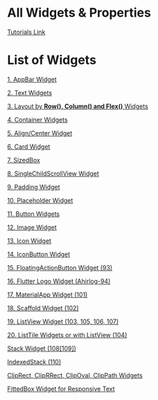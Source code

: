 # All Widgets & Properties

[Tutorials Link](All%20Widgets%20&%20Properties%20b59e18cab8a74aca86cc4df4e7551d1d/Tutorials%20Link%202f10aa2b3cc3485fb2af595c1a751c93.md)

# List of Widgets

[1. AppBar Widget](All%20Widgets%20&%20Properties%20b59e18cab8a74aca86cc4df4e7551d1d/1%20AppBar%20Widget%20057ecee3bee34a0f87d77734a2633dba.md)

[2. Text Widgets](All%20Widgets%20&%20Properties%20b59e18cab8a74aca86cc4df4e7551d1d/2%20Text%20Widgets%202e1c771d838241e9953110fa0b8a04e3.md)

[3. Layout by **Row(), Column() and Flex()** Widgets](All%20Widgets%20&%20Properties%20b59e18cab8a74aca86cc4df4e7551d1d/3%20Layout%20by%20Row(),%20Column()%20and%20Flex()%20Widgets%209ebe9cdd26e64475bfdd21493eb2be09.md)

[4. Container Widgets](All%20Widgets%20&%20Properties%20b59e18cab8a74aca86cc4df4e7551d1d/4%20Container%20Widgets%20b90da4a7ca2c4cdd9a202977230bd79a.md)

[5. Align/Center Widget](All%20Widgets%20&%20Properties%20b59e18cab8a74aca86cc4df4e7551d1d/5%20Align%20Center%20Widget%20ebc4ab4b092f4d11a12efab1de097529.md)

[6. Card Widget](All%20Widgets%20&%20Properties%20b59e18cab8a74aca86cc4df4e7551d1d/6%20Card%20Widget%20de72aeee0d5b453193d0026bc9ae2aeb.md)

[7. SizedBox](All%20Widgets%20&%20Properties%20b59e18cab8a74aca86cc4df4e7551d1d/7%20SizedBox%2069c259b39eb84dda979cbcfe4ba70601.md)

[8. SingleChildScrollView Widget](All%20Widgets%20&%20Properties%20b59e18cab8a74aca86cc4df4e7551d1d/8%20SingleChildScrollView%20Widget%200fc116fff5c54a229d4f42676b9fdbbf.md)

[9. Padding Widget](All%20Widgets%20&%20Properties%20b59e18cab8a74aca86cc4df4e7551d1d/9%20Padding%20Widget%20e7e779730bf1422dbc9a0f966b9a6550.md)

[10. Placeholder Widget](All%20Widgets%20&%20Properties%20b59e18cab8a74aca86cc4df4e7551d1d/10%20Placeholder%20Widget%20dc312d2bf75c4092bec6897ff7755d7b.md)

[11. Button Widgets](All%20Widgets%20&%20Properties%20b59e18cab8a74aca86cc4df4e7551d1d/11%20Button%20Widgets%200df78aee73484fb29c444b017cfea139.md)

[12. Image Widget](All%20Widgets%20&%20Properties%20b59e18cab8a74aca86cc4df4e7551d1d/12%20Image%20Widget%201694e9d491a7459b9536f737641862ab.md)

[13. Icon Widget](All%20Widgets%20&%20Properties%20b59e18cab8a74aca86cc4df4e7551d1d/13%20Icon%20Widget%20a78ebcecbf034d01a1589114a9061c80.md)

[14. IconButton Widget](All%20Widgets%20&%20Properties%20b59e18cab8a74aca86cc4df4e7551d1d/14%20IconButton%20Widget%2069bcae492b874ae89f52fa215a98f671.md)

[15. FloatingActionButton Widget (93)](All%20Widgets%20&%20Properties%20b59e18cab8a74aca86cc4df4e7551d1d/15%20FloatingActionButton%20Widget%20(93)%20bfeee4e05a72474fa6e70e64cc19f045.md)

[16. Flutter Logo Widget (Ahirlog-94)](All%20Widgets%20&%20Properties%20b59e18cab8a74aca86cc4df4e7551d1d/16%20Flutter%20Logo%20Widget%20(Ahirlog-94)%20ef8ed6443a704e1098bafa2302b0f0d5.md)

[17. MaterialApp Widget (101)](All%20Widgets%20&%20Properties%20b59e18cab8a74aca86cc4df4e7551d1d/17%20MaterialApp%20Widget%20(101)%2051e2d68f50c54405ac19ae3426f4f7fd.md)

[18. Scaffold Widget (102)](All%20Widgets%20&%20Properties%20b59e18cab8a74aca86cc4df4e7551d1d/18%20Scaffold%20Widget%20(102)%20d2809b03ee9f47c5bfed25699c661b73.md)

[19. ListView Widget (103, 105, 106, 107)](All%20Widgets%20&%20Properties%20b59e18cab8a74aca86cc4df4e7551d1d/19%20ListView%20Widget%20(103,%20105,%20106,%20107)%20423a87a695094eac82a2d830ecd7c103.md)

[20. ListTile Widgets or with ListView (104)](All%20Widgets%20&%20Properties%20b59e18cab8a74aca86cc4df4e7551d1d/20%20ListTile%20Widgets%20or%20with%20ListView%20(104)%2074ce6d5b1dbe45759d0ee5efd64924c6.md)

[Stack Widget (108[109])](All%20Widgets%20&%20Properties%20b59e18cab8a74aca86cc4df4e7551d1d/Stack%20Widget%20(108%5B109%5D)%209effe3c363024b9992add9528f810dbf.md)

[IndexedStack (110)](All%20Widgets%20&%20Properties%20b59e18cab8a74aca86cc4df4e7551d1d/IndexedStack%20(110)%20f39e8c417c4142a8bdf79e2addd6d2d0.md)

[ClipRect, ClipRRect, ClipOval, ClipPath Widgets](All%20Widgets%20&%20Properties%20b59e18cab8a74aca86cc4df4e7551d1d/ClipRect,%20ClipRRect,%20ClipOval,%20ClipPath%20Widgets%20e2a70a523ac94500983e9b89c16eee54.md)

[FittedBox Widget for Responsive Text](All%20Widgets%20&%20Properties%20b59e18cab8a74aca86cc4df4e7551d1d/FittedBox%20Widget%20for%20Responsive%20Text%204fa98ef37e1e405b8a2a53d469dc8dd2.md)